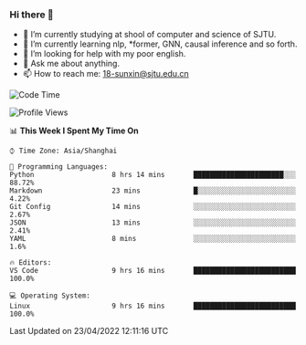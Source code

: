 ### Hi there 👋

<!--
**sunxin000/sunxin000** is a ✨ _special_ ✨ repository because its `README.md` (this file) appears on your GitHub profile.

Here are some ideas to get you started:

- 🔭 I’m currently working on ...
- 🌱 I’m currently learning ...
- 👯 I’m looking to collaborate on ...
- 🤔 I’m looking for help with ...
- 💬 Ask me about ...
- 📫 How to reach me: ...
- 😄 Pronouns: ...
- ⚡ Fun fact: ...
-->
- 🏫 I’m currently studying at shool of computer and science of SJTU.
- 🌱 I’m currently learning nlp, \*former, GNN, causal inference and so forth.
- 🤔 I’m looking for help with my poor english.
- 💬 Ask me about anything.
- 📫 How to reach me: 18-sunxin@sjtu.edu.cn
<!--START_SECTION:waka-->
![Code Time](http://img.shields.io/badge/Code%20Time-164%20hrs%2033%20mins-blue)

![Profile Views](http://img.shields.io/badge/Profile%20Views-7-blue)

📊 **This Week I Spent My Time On** 

```text
⌚︎ Time Zone: Asia/Shanghai

💬 Programming Languages: 
Python                   8 hrs 14 mins       ██████████████████████░░░   88.72% 
Markdown                 23 mins             █░░░░░░░░░░░░░░░░░░░░░░░░   4.22% 
Git Config               14 mins             ░░░░░░░░░░░░░░░░░░░░░░░░░   2.67% 
JSON                     13 mins             ░░░░░░░░░░░░░░░░░░░░░░░░░   2.41% 
YAML                     8 mins              ░░░░░░░░░░░░░░░░░░░░░░░░░   1.6%

🔥 Editors: 
VS Code                  9 hrs 16 mins       █████████████████████████   100.0%

💻 Operating System: 
Linux                    9 hrs 16 mins       █████████████████████████   100.0%

```


 Last Updated on 23/04/2022 12:11:16 UTC
<!--END_SECTION:waka-->

